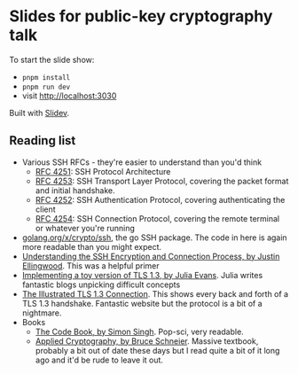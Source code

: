 # Slides for public-key cryptography talk

To start the slide show:

- `pnpm install`
- `pnpm run dev`
- visit <http://localhost:3030>

Built with [Slidev](https://sli.dev/).

## Reading list

- Various SSH RFCs - they're easier to understand than you'd think
  - [RFC 4251](https://datatracker.ietf.org/doc/html/rfc4251): SSH Protocol Architecture
  - [RFC 4253](https://datatracker.ietf.org/doc/html/rfc4253): SSH Transport Layer Protocol, covering the packet format and initial handshake.
  - [RFC 4252](https://datatracker.ietf.org/doc/html/rfc4252): SSH Authentication Protocol, covering authenticating the client
  - [RFC 4254](https://datatracker.ietf.org/doc/html/rfc4254): SSH Connection Protocol, covering the remote terminal or whatever you're running
- [golang.org/x/crypto/ssh](https://pkg.go.dev/golang.org/x/crypto/ssh), the go SSH package. The code in here is again more readable than you might expect.
- [Understanding the SSH Encryption and Connection Process, by Justin Ellingwood](https://www.digitalocean.com/community/tutorials/understanding-the-ssh-encryption-and-connection-process). This was a helpful primer
- [Implementing a toy version of TLS 1.3, by Julia Evans](https://jvns.ca/blog/2022/03/23/a-toy-version-of-tls/). Julia writes fantastic blogs unpicking difficult concepts
- [The Illustrated TLS 1.3 Connection](https://tls13.xargs.org/). This shows every back and forth of a TLS 1.3 handshake. Fantastic website but the protocol is a bit of a nightmare.
- Books
  - [The Code Book, by Simon Singh](https://simonsingh.net/books/the-code-book/). Pop-sci, very readable.
  - [Applied Cryptography, by Bruce Schneier](https://www.schneier.com/books/applied-cryptography/). Massive textbook, probably a bit out of date these days but I read quite a bit of it long ago and it'd be rude to leave it out.
